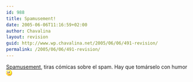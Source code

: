 ```yaml
---
id: 988
title: Spamusement!
date: 2005-06-06T11:16:59+02:00
author: Chavalina
layout: revision
guid: http://www.wp.chavalina.net/2005/06/06/491-revision/
permalink: /2005/06/06/491-revision/
---
```

<a href="http://spamusement.com/" target="_blank">Spamusement</a>, tiras cómicas sobre el spam. Hay que tomárselo con humor![emo](/imagenes/emoticonos/guino.gif)